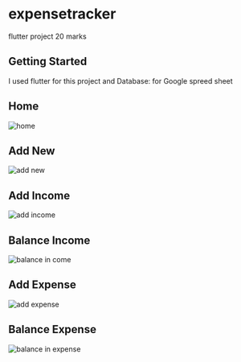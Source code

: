 # expensetracker

flutter project 20 marks

## Getting Started
I used flutter for this project
and Database: for Google spreed sheet

## Home


![home](https://user-images.githubusercontent.com/124238533/216346480-22c0392f-e088-4b54-89de-7e97da19f485.png)

## Add New

![add new](https://user-images.githubusercontent.com/124238533/216346529-beca39e1-27cd-423b-bf92-9eb8a02b22e8.png)

## Add Income


![add income](https://user-images.githubusercontent.com/124238533/216346565-e5eb1cde-b2cc-42b3-890d-b8fd04f9d40e.png)

## Balance Income

![balance in come](https://user-images.githubusercontent.com/124238533/216346592-a8a6d782-3e32-412d-bb8c-8140abbe82c5.png)

## Add Expense
![add expense](https://user-images.githubusercontent.com/124238533/216346634-a1021ef5-3c6f-4c62-ada4-a0406ac9569a.png)


## Balance Expense
![balance  in expense](https://user-images.githubusercontent.com/124238533/216346659-56542d5e-dae1-4829-984e-6a14d39c37da.png)
